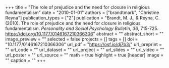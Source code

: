 +++
title = "The role of prejudice and the need for closure in religious fundamentalism"
date = "2010-01-01"
authors = ["brandtmark", "Christine Reyna"]
publication_types = ["2"]
publication = "Brandt, M. J., & Reyna, C. (2010). The role of prejudice and the need for closure in religious fundamentalism. *Personality and Social Psychology Bulletin, 36*, 715-725. https://doi.org/10.1177/0146167210366306"
abstract = ""
abstract_short = ""
image_preview = ""
selected = false
projects = []
tags = []
doi = "10.1177/0146167210366306"
url_pdf = "https://osf.io/dj7b3/"
url_preprint = ""
url_code = ""
url_dataset = ""
url_project = ""
url_slides = ""
url_video = ""
url_poster = ""
url_source = ""
math = true
highlight = true
[header]
image = ""
caption = ""
+++

